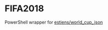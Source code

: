 # FIFA2018

PowerShell wrapper for [estiens/world_cup_json](https://github.com/estiens/world_cup_json)
